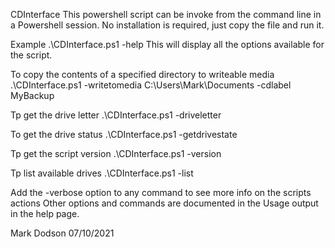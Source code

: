 CDInterface
This powershell script can be invoke from the command line in a Powershell session.
No installation is required, just copy the file and run it.

Example
.\CDInterface.ps1 -help
This will display all the options available for the script.

To copy the contents of a specified directory to writeable media
.\CDInterface.ps1 -writetomedia C:\Users\Mark\Documents -cdlabel MyBackup

Tp get the drive letter
.\CDInterface.ps1 -driveletter

To get the drive status
.\CDInterface.ps1 -getdrivestate

Tp get the script version
.\CDInterface.ps1 -version

Tp list available drives
.\CDInterface.ps1 -list

Add the -verbose option to any command to see more info on the scripts actions
Other options and commands are documented in the Usage output in the help page.

Mark Dodson
07/10/2021